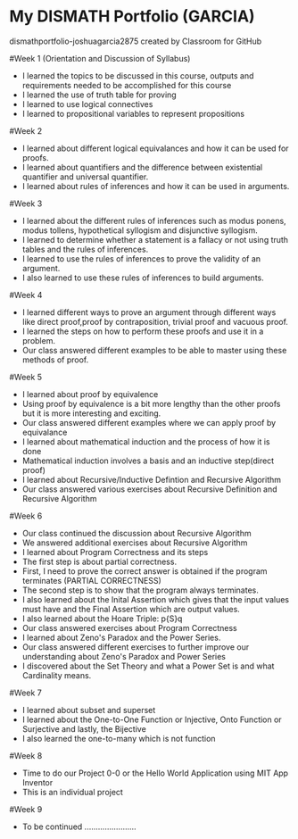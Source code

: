 # My DISMATH Portfolio (GARCIA)
dismathportfolio-joshuagarcia2875 created by Classroom for GitHub

#Week 1 (Orientation and Discussion of Syllabus)
- I learned the topics to be discussed in this course, outputs and requirements needed to be accomplished for this course
- I learned the use of truth table for proving
- I learned to use logical connectives 
- I learned to propositional variables to represent propositions

#Week 2 
- I learned about different logical equivalances and how it can be used for proofs.
- I learned about quantifiers and the difference between existential quantifier and universal quantifier.
- I learned about rules of inferences and how it can be used in arguments.

#Week 3
- I learned about the different rules of inferences such as modus ponens, modus tollens, hypothetical syllogism and disjunctive syllogism.
- I learned to determine whether a statement is a fallacy or not using truth tables and the rules of inferences.
- I learned to use the rules of inferences to prove the validity of an argument.
- I also learned to use these rules of inferences to build arguments.

#Week 4 
- I learned different ways to prove an argument through different ways like direct proof,proof by contraposition, trivial proof and vacuous proof.
- I learned the steps on how to perform these proofs and use it in a problem.
- Our class answered different examples to be able to master using these methods of proof.

#Week 5
- I learned about proof by equivalence
- Using proof by equivalence is a bit more lengthy than the other proofs but it is more interesting and exciting.
- Our class answered different examples where we can apply proof by equivalance
- I learned about mathematical induction and the process of how it is done
- Mathematical induction involves a basis and an inductive step(direct proof)
- I learned about Recursive/Inductive Defintion and Recursive Algorithm
- Our class answered various exercises about Recursive Definition and Recursive Algorithm

#Week 6
- Our class continued the discussion about Recursive Algorithm
- We answered additional exercises about Recursive Algorithm
- I learned about Program Correctness and its steps
- The first step is about partial correctness.
- First, I need to prove the correct answer is obtained if the program terminates (PARTIAL CORRECTNESS)
- The second step is to show that the program always terminates.
- I also learned about the Inital Assertion which gives that the input values must have and the Final Assertion which are output values.
- I also learned about the Hoare Triple: p{S}q
- Our class answered exercises about Program Correctness
- I learned about Zeno's Paradox and the Power Series.
- Our class answered different exercises to further improve our understanding about Zeno's Paradox and Power Series
- I discovered about the Set Theory and what a Power Set is and what Cardinality means.

#Week 7
- I learned about subset and superset
- I learned about the One-to-One Function or Injective, Onto Function or Surjective and lastly, the Bijective
- I also learned the one-to-many which is not function

#Week 8
- Time to do our Project 0-0 or the Hello World Application using MIT App Inventor
- This is an individual project

#Week 9
- To be continued .......................
